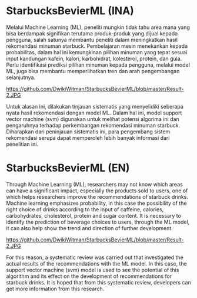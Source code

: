 # StarbucksBevierML (INA)
Melalui Machine Learning (ML), peneliti mungkin tidak tahu area mana yang bisa berdampak signifikan terutama produk-produk yang dijual kepada pengguna, salah satunya membantu peneliti dalam meningkatkan hasil rekomendasi minuman starbuck. Pembelajaran mesin menekankan kepada probabilitas, dalam hal ini kemungkinan pilihan minuman yang tepat sesuai input kandungan kafein, kalori, karbohidrat, kolesterol, protein, dan gula. Perlu identifikasi prediksi pilihan minuman kepada pengguna, melalui model ML, juga bisa membantu memperlihatkan tren dan arah pengembangan selanjutnya.

https://github.com/DwikiWitman/StarbucksBevierML/blob/master/Result-2.JPG

Untuk alasan ini, dilakukan tinjauan sistematis yang menyelidiki seberapa nyata hasil rekomendasi dengan model ML. Dalam hal ini, model support vector machine (svm) digunakan untuk melihat potensi algorima ini dan pengaruhnya terhadap perkembangan rekomendasi minuman starbuck. Diharapkan dari peninjauan sistematis ini, para pengembang sistem rekomendasi serupa dapat memperoleh lebih banyak informasi dari penelitian ini.

#

# StarbucksBevierML (EN)
Through Machine Learning (ML), researchers may not know which areas can have a significant impact, especially the products sold to users, one of which helps researchers improve the recommendations of starbuck drinks. Machine learning emphasizes probability, in this case the possibility of the right choice of drinks according to the input of caffeine, calories, carbohydrates, cholesterol, protein and sugar content. It is necessary to identify the prediction of beverage choices to users, through the ML model, it can also help show the trend and direction of further development.

https://github.com/DwikiWitman/StarbucksBevierML/blob/master/Result-2.JPG

For this reason, a systematic review was carried out that investigated the actual results of the recommendations with the ML model. In this case, the support vector machine (svm) model is used to see the potential of this algorithm and its effect on the development of recommendations for starbuck drinks. It is hoped that from this systematic review, developers can get more information from this research.
